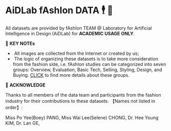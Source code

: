 # AiDLab fAshIon DATA  🕴️ 💼

All datasets are provided by fAshIon TEAM @ Laboratory for Artificial Intelligence in Design (AiDLab) for **ACADEMIC USAGE ONLY**.

🖤 **KEY NOTEs**

- &nbsp;All images are collected from the Internet or created by us;
- &nbsp;The logic of organizing these datasets is to take more consideration from the fashion side, i.e. fAshIon studies can be categorized into seven groups: Overview, Evaluation, Basic Tech, Selling, Styling, Design, and Buying. [CLICK](https://arxiv.org/pdf/2105.03050.pdf) to find more details about these groups.

🖤 **ACKNOWLEDGE**

Thanks to all members of the data team and participants from the fashion industry for their contributions to these datasets.
【Names not listed in order】: 

Miss Po Yee(Boey) PANG, Miss Wai Lee(Selene) CHONG, Dr. Hee Young KIM, Dr. Lan GE,  
